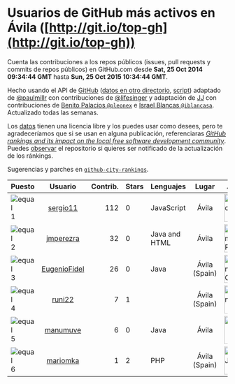 
# Usuarios de GitHub más activos en Ávila ([http://git.io/top-gh](http://git.io/top-gh))



  Cuenta las contribuciones a los repos públicos (issues, pull requests y commits de repos públicos) en GitHub.com desde  **Sat, 25 Oct 2014 09:34:44 GMT** hasta **Sun, 25 Oct 2015 10:34:44 GMT**.

  Hecho usando el API de [GitHub](http://github.com) ([datos en otro directorio](https://github.com/JJ/top-github-users-data/tree/master/data), [script](https://github.com/JJ/top-github-users)) adaptado de [@paulmillr](https://github.com/paulmillr) con contribuciones de [@lifesinger](https://github.com/lifesinger) y adaptación de [JJ](http://jj.github.io) con contribuciones de [Benito Palacios `@pleonex`](http://github.com/pleonex) e [Israel Blancas `@iblancasa`](https://github.com/iblancasa). Actualizado todas las semanas.

  Los [datos](https://github.com/JJ/top-github-users-data/tree/master/data) tienen una licencia libre y los puedes usar como desees, pero te agradeceríamos que si se usan en alguna publicación, referenciaras [*GitHub rankings and its impact on the local free software development community*](https://thewinnower.com/papers/github-rankings-and-its-impact-on-the-local-free-software-development-community). Puedes [observar](https://github.com/JJ/top-github-users-data/subscription) el repositorio si quieres ser notificado de la actualización de los ránkings.

  Sugerencias y parches en [`github-city-rankings`](http://github.com/JJ/github-city-rankings).


| Puesto   |  Usuario  |Contrib.| Stars | Lenguajes   |      Lugar      |  Avatar  |
|----------|:---------:|-------:|-------|-------------|:---------------:|----------|
|![equal](https://raw.githubusercontent.com/JJ/github-city-rankings/master/img/equal.gif) 1 | [sergio11](https://github.com/sergio11) | 112 | 0 | JavaScript | Ávila | <img src='https://avatars0.githubusercontent.com/u/6996211?v=3&s=64' width="64" title='Sergio'> |
|![equal](https://raw.githubusercontent.com/JJ/github-city-rankings/master/img/equal.gif) 2 | [jmperezra](https://github.com/jmperezra) | 32 | 0 | Java and HTML | Ávila | <img src='https://avatars2.githubusercontent.com/u/2276963?v=3&s=64' width="64" title='Chema Pramos'> |
|![equal](https://raw.githubusercontent.com/JJ/github-city-rankings/master/img/equal.gif) 3 | [EugenioFidel](https://github.com/EugenioFidel) | 26 | 0 | Java | Ávila (Spain) | <img src='https://avatars2.githubusercontent.com/u/12699680?v=3&s=64' width="64" title='Eugenio Glez.'> |
|![equal](https://raw.githubusercontent.com/JJ/github-city-rankings/master/img/equal.gif) 4 | [runi22](https://github.com/runi22) | 7 | 1 |  | Ávila (Spain) | <img src='https://avatars3.githubusercontent.com/u/5673015?v=3&s=64' width="64" title='Rubén'> |
|![equal](https://raw.githubusercontent.com/JJ/github-city-rankings/master/img/equal.gif) 5 | [manumuve](https://github.com/manumuve) | 6 | 0 | Java | Ávila | <img src='https://avatars3.githubusercontent.com/u/3774853?v=3&s=64' width="64" title='Manu'> |
|![equal](https://raw.githubusercontent.com/JJ/github-city-rankings/master/img/equal.gif) 6 | [mariomka](https://github.com/mariomka) | 1 | 2 | PHP | Ávila (Spain) | <img src='https://avatars3.githubusercontent.com/u/1822472?v=3&s=64' width="64" title='Mario Juárez'> |
